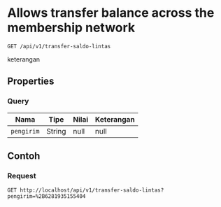 # Allows transfer balance across the membership network
```http
GET /api/v1/transfer-saldo-lintas
```
keterangan
## Properties
### Query
Nama | Tipe | Nilai | Keterangan
--- | --- | --- | ---
<code>pengirim</code> | String | null | null
## Contoh
### Request
```http
GET http://localhost/api/v1/transfer-saldo-lintas?pengirim=%2B6281935155404


```
